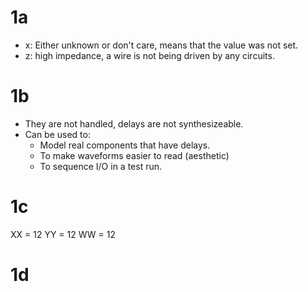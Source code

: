 # 1a
* x: Either unknown or don't care, means that the value was not set. 
* z: high impedance, a wire is not being driven by any circuits.

# 1b
* They are not handled, delays are not synthesizeable. 
* Can be used to:
	* Model real components that have delays.
	* To make waveforms easier to read (aesthetic)
	* To sequence I/O in a test run.

# 1c
XX = 12
YY = 12
WW = 12

# 1d
